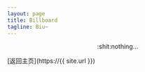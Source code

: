 ```yaml
---
layout: page
title: Billboard
tagline: Biu~
---
```


<div style="text-align:center">:shit:nothing...</div>

[返回主页](https://{{ site.url }})
